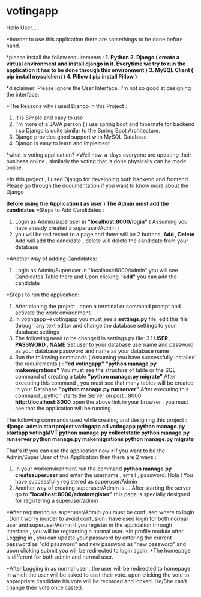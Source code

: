 # votingapp
 
Hello User....

*Inorder to use this application there are somethings to be done before hand.

*please install the follow requirements :
**1. Python
2. Django ( create a virtual environment and install django in it. Everytime we try to run the application it has to be done through this environment )**
**3. MySQL Client ( pip install mysqlclient )
4. Pillow ( pip install Pillow )**

*disclaimer:
Please Ignore the User Interface. I'm not so good at designing the interface.

*The Reasons why i used Django in this Project :
1. It is Simple and easy to use
2. I'm more of a JAVA person ( i use spring boot and hibernate for backend ) so Django is quite similar to the Spring Boot Architecture.
3. Django provides good support with MySQL Database
4. Django is easy to learn and implement

*what is voting application?
*Well now-a-days everyone are updating their business online , similarly the voting that is done physically can be made online.

*In this project , I used Django for developing both backend and frontend. Please go through the documentation if you want to know more about the Django

**Before using the Application ( as user ) The Admin must add the candidates**
*Steps to Add Candidates :
1. Login as Admin/superuser in **"localhost:8000/login"** ( Assuming you have already created a superuser/Admin )
2. you will be redirected to a page and there will be 2 buttons. **Add , Delete** Add will add the candidate , delete will delete the candidate from your database

*Another way of adding Candidates:
1. Login as Admin/Superuser in "localhost:8000/admin" you will see Candidates Table there and Upon clicking **"add"** you can add the candidate

*Steps to run the application: 

1. After cloning the project , open a terminal or command prompt and activate the work environment.
2. In votingapp-->votingapp you must see a **settings.py** file, edit this file through any text editor and change the  database settings to your database settings
3. The following need to be changed in settings.py file:
3.1 **USER , PASSWORD , NAME** Set user to your database username and password as your database password and name as your database name 
5. Run the following commands ( Assuming you have successfully installed the requirements ) :
**"cd votingapp"
"python manage.py makemigrations"**
You must see the structure of table or the SQL command of creating a table
**"python manage.py migrate"**
After executing this command , you must see that many tables will be created in your Database
**"python manage.py runserver"**
After executing this command , python starts the Server on port : 8000
**http://localhost:8000**
open the above link in your browser , you must see that the application will be running.

The following commands used while creating and designing this project :
**django-admin startproject votingapp
cd votingapp
python manage.py startapp votingMVT
python manage.py collectstatic
python manage.py runserver
python manage.py makemigrations
python manage.py migrate**

That's it! you can use the application now
*If you want to be the Admin/Super User of this Application then there are 2 ways :
1. In your workenvironment run the command **python manage.py createsuperuser** and enter the username , email ,  password. Hola ! You have successfully registered as superuser/Admin
2. Another way of creating superuser/Admin is.... After starting the server go to **"localhost:8000/adminregister"** this page is specially designed for registering a superuser/admin

*After registering as superuser/Admin you must be confused where to login , Don't worry inorder to avoid confusion i have used login for both normal user and superuser/Admin
if you register in the application through interface , you will be registering a normal user.
*In profile module after Logging in , you can update your password by entering the current password as "old password" and new password as "new password" and upon clicking submit you will be redirected to login again.
*The homepage is different for both admin and normal user.

*After Logging in as normal user , the user will be redirected to homepage in which the user will be asked to cast their vote. upon clicking the vote to appropriate candidate his vote will be recorded and locked. He/She can't change their vote once casted.
